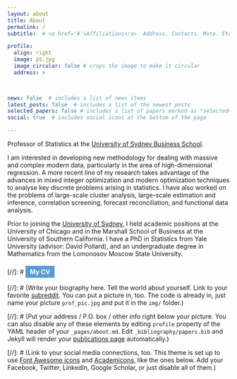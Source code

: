 ```yaml
---
layout: about
title: About
permalink: /
subtitle:  # <a href='#'>Affiliations</a>. Address. Contacts. Moto. Etc.

profile:
  align: right
  image: p5.jpg
  image_circular: false # crops the image to make it circular
  address: >

    

news: false  # includes a list of news items
latest_posts: false  # includes a list of the newest posts
selected_papers: false # includes a list of papers marked as "selected={true}"
social: true  # includes social icons at the bottom of the page

---
```


Professor of Statistics at the [University of Sydney Business School](https://www.sydney.edu.au/business/). 

I am interested in developing new methodology for dealing with massive and complex modern data, particularly in the area of high-dimensional regression. A more recent line of my research takes advantage of the advances in mixed integer optimization and modern optimization techniques to analyse key discrete problems arising in statistics.  I have also worked on the problems of large-scale cluster analysis, large-scale estimation and inference, correlation screening, forecast reconciliation, and functional data analysis. 

Prior to joining the [University of Sydney](https://www.sydney.edu.au/), I held academic positions at the University of Chicago and in the Marshall School of Business at the University of Southern California. I have a PhD in Statistics from Yale University (advisor: David Pollard), and an undergraduate degree in Mathematics from the Lomonosov Moscow State University.

[//]: # <a href="assets/pdf/zhuoran_cv.pdf" target="_blank" style="display: inline-block; padding: 5px 10px; margin-top: 5px; font-weight: bold; font-size: 14px; text-decoration: none; background-color: #5a9bd5; color: white; #border-radius: 3px;">My CV</a>

 

[//]: # (Write your biography here. Tell the world about yourself. Link to your favorite [subreddit](http://reddit.com). You can put a picture in, too. The code is already in, just name your picture `prof_pic.jpg` and put it in the `img/` folder.)

[//]: # (Put your address / P.O. box / other info right below your picture. You can also disable any of these elements by editing `profile` property of the YAML header of your `_pages/about.md`. Edit `_bibliography/papers.bib` and Jekyll will render your [publications page](/al-folio/publications/) automatically.)

[//]: # (Link to your social media connections, too. This theme is set up to use [Font Awesome icons](http://fortawesome.github.io/Font-Awesome/) and [Academicons](https://jpswalsh.github.io/academicons/), like the ones below. Add your Facebook, Twitter, LinkedIn, Google Scholar, or just disable all of them.)
